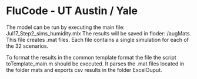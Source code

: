 # FluCode - UT Austin / Yale
The model can be run by executing the main file: Jul17_Step2_sims_humidity.mlx
The results will be saved in floder: /augMats.
This file creates .mat files. Each file contains a single simulation for each of the 32 scenarios.

To format the results in the common template format the file the script toTemplate_main.m should be executed. It parses the .mat files located in the folder mats and exports csv results in the folder ExcelOuput.
